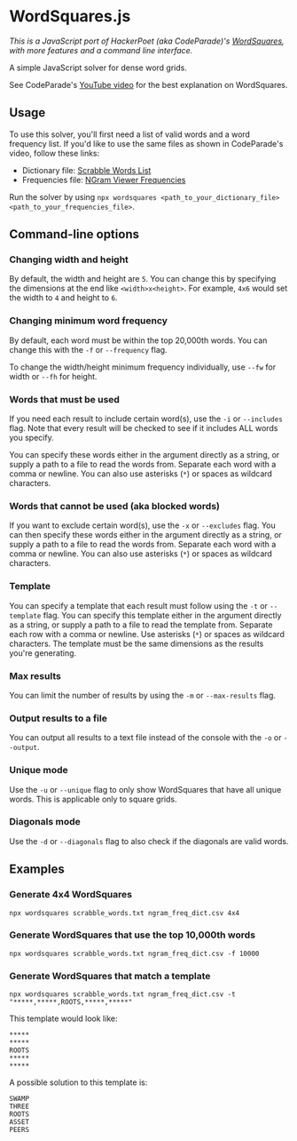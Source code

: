 # WordSquares.js

*This is a JavaScript port of HackerPoet (aka CodeParade)'s [WordSquares](https://github.com/HackerPoet/WordSquares), with more features and a command line interface.*

A simple JavaScript solver for dense word grids.

See CodeParade's [YouTube video](https://youtu.be/zWIsnrxL-Zc) for the best explanation on WordSquares.

## Usage

To use this solver, you'll first need a list of valid words and a word frequency list. If you'd like to use the same files as shown in CodeParade's video, follow these links:

- Dictionary file: [Scrabble Words List](https://raw.githubusercontent.com/andrewchen3019/wordle/refs/heads/main/Collins%20Scrabble%20Words%20(2019).txt)
- Frequencies file: [NGram Viewer Frequencies](https://www.kaggle.com/datasets/wheelercode/dictionary-word-frequency)

Run the solver by using `npx wordsquares <path_to_your_dictionary_file> <path_to_your_frequencies_file>`.

## Command-line options

### Changing width and height

By default, the width and height are `5`. You can change this by specifying the dimensions at the end like `<width>x<height>`. For example, `4x6` would set the width to `4` and height to `6`.

### Changing minimum word frequency

By default, each word must be within the top 20,000th words. You can change this with the `-f` or `--frequency` flag.

To change the width/height minimum frequency individually, use `--fw` for width or `--fh` for height.

### Words that must be used

If you need each result to include certain word(s), use the `-i` or `--includes` flag. Note that every result will be checked to see if it includes ALL words you specify.

You can specify these words either in the argument directly as a string, or supply a path to a file to read the words from. Separate each word with a comma or newline. You can also use asterisks (`*`) or spaces as wildcard characters.

### Words that cannot be used (aka blocked words)

If you want to exclude certain word(s), use the `-x` or `--excludes` flag. You can then specify these words either in the argument directly as a string, or supply a path to a file to read the words from. Separate each word with a comma or newline. You can also use asterisks (`*`) or spaces as wildcard characters.

### Template

You can specify a template that each result must follow using the `-t` or `--template` flag. You can specify this template either in the argument directly as a string, or supply a path to a file to read the template from. Separate each row with a comma or newline. Use asterisks (`*`) or spaces as wildcard characters. The template must be the same dimensions as the results you're generating.

### Max results

You can limit the number of results by using the `-m` or `--max-results` flag.

### Output results to a file

You can output all results to a text file instead of the console with the `-o` or `--output`.

### Unique mode

Use the `-u` or `--unique` flag to only show WordSquares that have all unique words. This is applicable only to square grids.

### Diagonals mode

Use the `-d` or `--diagonals` flag to also check if the diagonals are valid words.

## Examples

### Generate 4x4 WordSquares

`npx wordsquares scrabble_words.txt ngram_freq_dict.csv 4x4`

### Generate WordSquares that use the top 10,000th words

`npx wordsquares scrabble_words.txt ngram_freq_dict.csv -f 10000`

### Generate WordSquares that match a template

`npx wordsquares scrabble_words.txt ngram_freq_dict.csv -t "*****,*****,ROOTS,*****,*****"`

This template would look like:

```
*****
*****
ROOTS
*****
*****
```

A possible solution to this template is:

```
SWAMP
THREE
ROOTS
ASSET
PEERS
```